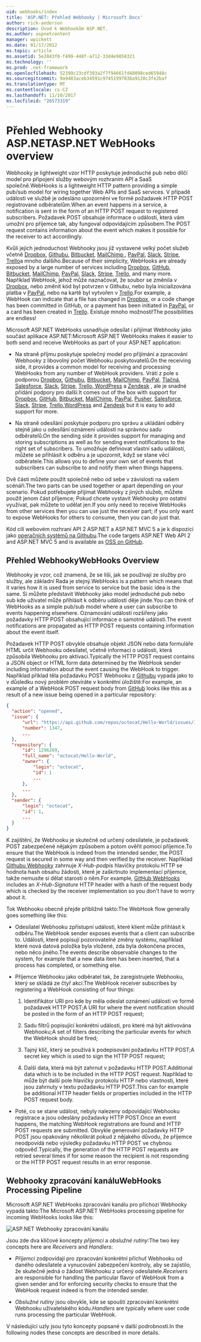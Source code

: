 ```yaml
---
uid: webhooks/index
title: 'ASP.NET: Přehled Webhooky | Microsoft Docs'
author: rick-anderson
description: Úvod k Webhookům ASP.NET.
ms.author: aspnetcontent
manager: wpickett
ms.date: 01/17/2012
ms.topic: article
ms.assetid: 5e2843f0-f499-448f-a712-33d4e9858321
ms.technology: ''
ms.prod: .net-framework
ms.openlocfilehash: 52399c23cdf393a2f7f94661fd48098ced65948c
ms.sourcegitcommit: 9a9483aceb34591c97451997036a9120c3fe2baf
ms.translationtype: MT
ms.contentlocale: cs-CZ
ms.lasthandoff: 11/10/2017
ms.locfileid: "26573319"
---
```

# <a name="aspnet-webhooks-overview"></a><span data-ttu-id="d12a9-103">Přehled Webhooky ASP.NET</span><span class="sxs-lookup"><span data-stu-id="d12a9-103">ASP.NET WebHooks overview</span></span>

<span data-ttu-id="d12a9-104">Webhooky je lightweight vzor HTTP poskytuje jednoduché pub nebo dílčí model pro připojení služby webovým rozhraním API a SaaS společně.</span><span class="sxs-lookup"><span data-stu-id="d12a9-104">WebHooks is a lightweight HTTP pattern providing a simple pub/sub model for wiring together Web APIs and SaaS services.</span></span> <span data-ttu-id="d12a9-105">V případě události ve službě je odesláno upozornění ve formě požadavek HTTP POST registrované odběratelům.</span><span class="sxs-lookup"><span data-stu-id="d12a9-105">When an event happens in a service, a notification is sent in the form of an HTTP POST request to registered subscribers.</span></span> <span data-ttu-id="d12a9-106">Požadavek POST obsahuje informace o události, která vám umožní pro příjemce tak, aby fungoval odpovídajícím způsobem.</span><span class="sxs-lookup"><span data-stu-id="d12a9-106">The POST request contains information about the event which makes it possible for the receiver to act accordingly.</span></span>

<span data-ttu-id="d12a9-107">Kvůli jejich jednoduchost Webhooky jsou již vystavené velký počet služeb včetně [Dropbox](http://dropbox.com/), [Githubu](http://www.github.com/), [Bitbucket](https://bitbucket.org/), [MailChimp ](http://www.mailchimp.com/), [PayPal](http://www.paypal.com/), [Slack](http://www.slack.com), [Stripe](http://www.stripe.com), [Trello](http://www.trello.com/)a mnoho dalšího.</span><span class="sxs-lookup"><span data-stu-id="d12a9-107">Because of their simplicity, WebHooks are already exposed by a large number of services including [Dropbox](http://dropbox.com/), [GitHub](http://www.github.com/), [Bitbucket](https://bitbucket.org/), [MailChimp](http://www.mailchimp.com/), [PayPal](http://www.paypal.com/), [Slack](http://www.slack.com), [Stripe](http://www.stripe.com), [Trello](http://www.trello.com/), and many more.</span></span> <span data-ttu-id="d12a9-108">Například WebHook, jehož může naznačovat, že soubor se změnila v [Dropbox](http://dropbox.com/), nebo změnit kód byl potvrzen v Githubu, nebo byla inicializována platba v [PayPal](http://www.paypal.com/), nebo na kartě byl vytvořen v [ Trello](http://www.trello.com/).</span><span class="sxs-lookup"><span data-stu-id="d12a9-108">For example, a WebHook can indicate that a file has changed in [Dropbox](http://dropbox.com/), or a code change has been committed in GitHub, or a payment has been initiated in [PayPal](http://www.paypal.com/), or a card has been created in [Trello](http://www.trello.com/).</span></span> <span data-ttu-id="d12a9-109">Existuje mnoho možností!</span><span class="sxs-lookup"><span data-stu-id="d12a9-109">The possibilities are endless!</span></span>

<span data-ttu-id="d12a9-110">Microsoft ASP.NET WebHooks usnadňuje odesílat i přijímat Webhooky jako součást aplikace ASP.NET:</span><span class="sxs-lookup"><span data-stu-id="d12a9-110">Microsoft ASP.NET WebHooks makes it easier to both send and receive WebHooks as part of your ASP.NET application:</span></span>

* <span data-ttu-id="d12a9-111">Na straně příjmu poskytuje společný model pro přijímání a zpracování Webhooky z libovolný počet Webhooku poskytovatelů.</span><span class="sxs-lookup"><span data-stu-id="d12a9-111">On the receiving side, it provides a common model for receiving and processing WebHooks from any number of WebHook providers.</span></span> <span data-ttu-id="d12a9-112">Vrátí z pole s podporou [Dropbox](http://dropbox.com/), [Githubu](http://www.github.com/), [Bitbucket](https://bitbucket.org/), [MailChimp](http://www.mailchimp.com/), [PayPal](http://www.paypal.com/), [Tlačná](http://www.pusher.com), [Salesforce](http://www.salesforce.com), [Slack](http://www.slack.com), [Stripe](http://www.stripe.com), [Trello](http://www.trello.com/),[ WordPress](http://www.wordpress.com) a [Zendesk](https://www.zendesk.com/) , ale je snadné přidání podpory pro další.</span><span class="sxs-lookup"><span data-stu-id="d12a9-112">It comes out of the box with support for [Dropbox](http://dropbox.com/), [GitHub](http://www.github.com/), [Bitbucket](https://bitbucket.org/), [MailChimp](http://www.mailchimp.com/), [PayPal](http://www.paypal.com/), [Pusher](http://www.pusher.com), [Salesforce](http://www.salesforce.com), [Slack](http://www.slack.com), [Stripe](http://www.stripe.com), [Trello](http://www.trello.com/),[WordPress](http://www.wordpress.com) and [Zendesk](https://www.zendesk.com/) but it is easy to add support for more.</span></span>

* <span data-ttu-id="d12a9-113">Na straně odesílání poskytuje podporu pro správu a ukládání odběry stejně jako u odesílání oznámení událostí na správnou sadu odběratelů.</span><span class="sxs-lookup"><span data-stu-id="d12a9-113">On the sending side it provides support for managing and storing subscriptions as well as for sending event notifications to the right set of subscribers.</span></span> <span data-ttu-id="d12a9-114">To umožňuje definovat vlastní sadu událostí, můžete se přihlásit k odběru a je upozornit, když se stane věcí odběratele.</span><span class="sxs-lookup"><span data-stu-id="d12a9-114">This allows you to define your own set of events that subscribers can subscribe to and notify them when things happens.</span></span>

<span data-ttu-id="d12a9-115">Dvě části můžete použít společně nebo od sebe v závislosti na vašem scénáři.</span><span class="sxs-lookup"><span data-stu-id="d12a9-115">The two parts can be used together or apart depending on your scenario.</span></span> <span data-ttu-id="d12a9-116">Pokud potřebujete přijímat Webhooky z jiných služeb, můžete použít jenom část příjemce; Pokud chcete vystavit Webhooky pro ostatní využívat, pak můžete to udělat jen.</span><span class="sxs-lookup"><span data-stu-id="d12a9-116">If you only need to receive WebHooks from other services then you can use just the receiver part; if you only want to expose WebHooks for others to consume, then you can do just that.</span></span>

<span data-ttu-id="d12a9-117">Kód cílí webovém rozhraní API 2 ASP.NET a ASP.NET MVC 5 a je k dispozici jako [operačních systémů na Githubu](https://github.com/aspnet/WebHooks).</span><span class="sxs-lookup"><span data-stu-id="d12a9-117">The code targets ASP.NET Web API 2 and ASP.NET MVC 5 and is available as [OSS on GitHub](https://github.com/aspnet/WebHooks).</span></span>

## <a name="webhooks-overview"></a><span data-ttu-id="d12a9-118">Přehled Webhooky</span><span class="sxs-lookup"><span data-stu-id="d12a9-118">WebHooks Overview</span></span>

<span data-ttu-id="d12a9-119">Webhooky je vzor, což znamená, že se liší, jak se používají ze služby pro služby, ale základní Rada je stejný.</span><span class="sxs-lookup"><span data-stu-id="d12a9-119">WebHooks is a pattern which means that it varies how it is used from service to service but the basic idea is the same.</span></span> <span data-ttu-id="d12a9-120">Si můžete představit Webhooky jako model jednoduché pub nebo sub kde uživatel může přihlásit k odběru událostí děje jinde.</span><span class="sxs-lookup"><span data-stu-id="d12a9-120">You can think of WebHooks as a simple pub/sub model where a user can subscribe to events happening elsewhere.</span></span> <span data-ttu-id="d12a9-121">Oznamování událostí rozšířeny jako požadavky HTTP POST obsahující informace o samotné události.</span><span class="sxs-lookup"><span data-stu-id="d12a9-121">The event notifications are propagated as HTTP POST requests containing information about the event itself.</span></span>

<span data-ttu-id="d12a9-122">Požadavek HTTP POST obvykle obsahuje objekt JSON nebo data formuláře HTML určit Webhooku odesílatel, včetně informací o události, která způsobila Webhooku pro aktivaci.</span><span class="sxs-lookup"><span data-stu-id="d12a9-122">Typically the HTTP POST request contains a JSON object or HTML form data determined by the WebHook sender including information about the event causing the WebHook to trigger.</span></span> <span data-ttu-id="d12a9-123">Například příklad těla požadavku POST Webhooku z [Githubu](http://www.github.com/) vypadá jako to v důsledku nový problém otevíráte v konkrétní úložiště:</span><span class="sxs-lookup"><span data-stu-id="d12a9-123">For example, an example of a WebHook POST request body from [GitHub](http://www.github.com/) looks like this as a result of a new issue being opened in a particular repository:</span></span>

```json
{
  "action": "opened",
  "issue": {
      "url": "https://api.github.com/repos/octocat/Hello-World/issues/1347",
      "number": 1347,
      ...
  },
  "repository": {
      "id": 1296269,
      "full_name": "octocat/Hello-World",
      "owner": {
          "login": "octocat",
          "id": 1
          ...
      },
      ...
  },
  "sender": {
      "login": "octocat",
      "id": 1,
      ...
  }
}
```

<span data-ttu-id="d12a9-124">K zajištění, že Webhooku je skutečně od určený odesílatele, je požadavek POST zabezpečené nějakým způsobem a potom ověřit pomocí příjemce.</span><span class="sxs-lookup"><span data-stu-id="d12a9-124">To ensure that the WebHook is indeed from the intended sender, the POST request is secured in some way and then verified by the receiver.</span></span> <span data-ttu-id="d12a9-125">Například [Githubu Webhooky](https://developer.github.com/webhooks/) zahrnuje *X-Hub-podpis* hlavičky protokolu HTTP se hodnota hash obsahu žádosti, které je zaškrtnuto implementací příjemce, takže nemusíte si dělat starosti o něm.</span><span class="sxs-lookup"><span data-stu-id="d12a9-125">For example, [GitHub WebHooks](https://developer.github.com/webhooks/) includes an *X-Hub-Signature* HTTP header with a hash of the request body which is checked by the receiver implementation so you don't have to worry about it.</span></span>

<span data-ttu-id="d12a9-126">Tok Webhooku obecně přejde přibližně takto:</span><span class="sxs-lookup"><span data-stu-id="d12a9-126">The WebHook flow generally goes something like this:</span></span>

* <span data-ttu-id="d12a9-127">Odesílatel Webhooku zpřístupní události, které klient může přihlásit k odběru.</span><span class="sxs-lookup"><span data-stu-id="d12a9-127">The WebHook sender exposes events that a client can subscribe to.</span></span> <span data-ttu-id="d12a9-128">Události, které popisují pozorovatelné změny systému, například které nová datová položka byla vložené, zda byla dokončena proces, nebo něco jiného.</span><span class="sxs-lookup"><span data-stu-id="d12a9-128">The events describe observable changes to the system, for example that a new data item has been inserted, that a process has completed, or something else.</span></span>

* <span data-ttu-id="d12a9-129">Příjemce Webhooku jako odběratel tak, že zaregistrujete Webhooku, který se skládá ze čtyř akcí:</span><span class="sxs-lookup"><span data-stu-id="d12a9-129">The WebHook receiver subscribes by registering a WebHook consisting of four things:</span></span>

     1. <span data-ttu-id="d12a9-130">Identifikátor URI pro kde by měla odeslat oznámení události ve formě požadavek HTTP POST;</span><span class="sxs-lookup"><span data-stu-id="d12a9-130">A URI for where the event notification should be posted in the form of an HTTP POST request;</span></span>

     2. <span data-ttu-id="d12a9-131">Sadu filtrů popisující konkrétní události, pro které má být aktivována Webhooku;</span><span class="sxs-lookup"><span data-stu-id="d12a9-131">A set of filters describing the particular events for which the WebHook should be fired;</span></span>

     3. <span data-ttu-id="d12a9-132">Tajný klíč, který se používá k podepisování požadavku HTTP POST;</span><span class="sxs-lookup"><span data-stu-id="d12a9-132">A secret key which is used to sign the HTTP POST request;</span></span>

     4. <span data-ttu-id="d12a9-133">Další data, která má být zahrnut v požadavku HTTP POST.</span><span class="sxs-lookup"><span data-stu-id="d12a9-133">Additional data which is to be included in the HTTP POST request.</span></span> <span data-ttu-id="d12a9-134">Například to může být další pole hlavičky protokolu HTTP nebo vlastnosti, které jsou zahrnuty v textu požadavku HTTP POST.</span><span class="sxs-lookup"><span data-stu-id="d12a9-134">This can for example be additional HTTP header fields or properties included in the HTTP POST request body.</span></span>

* <span data-ttu-id="d12a9-135">Poté, co se stane událost, nebyly nalezeny odpovídající Webhooku registrace a jsou odeslány požadavky HTTP POST.</span><span class="sxs-lookup"><span data-stu-id="d12a9-135">Once an event happens, the matching WebHook registrations are found and HTTP POST requests are submitted.</span></span> <span data-ttu-id="d12a9-136">Obvykle generování požadavky HTTP POST jsou opakovány několikrát pokud z nějakého důvodu, že příjemce neodpovídá nebo výsledky požadavku HTTP POST ve chybnou odpověď.</span><span class="sxs-lookup"><span data-stu-id="d12a9-136">Typically, the generation of the HTTP POST requests are retried several times if for some reason the recipient is not responding or the HTTP POST request results in an error response.</span></span>

## <a name="webhooks-processing-pipeline"></a><span data-ttu-id="d12a9-137">Webhooky zpracování kanálu</span><span class="sxs-lookup"><span data-stu-id="d12a9-137">WebHooks Processing Pipeline</span></span>

<span data-ttu-id="d12a9-138">Microsoft ASP.NET WebHooks zpracování kanálu pro příchozí Webhooky vypadá takto:</span><span class="sxs-lookup"><span data-stu-id="d12a9-138">The Microsoft ASP.NET WebHooks processing pipeline for incoming WebHooks looks like this:</span></span>

![ASP.NET Webhooky zpracování kanálu](_static/WebHookReceivers.png)

<span data-ttu-id="d12a9-140">Jsou zde dva klíčové koncepty *příjemci* a *obslužné rutiny*:</span><span class="sxs-lookup"><span data-stu-id="d12a9-140">The two key concepts here are *Receivers* and *Handlers*:</span></span>

* <span data-ttu-id="d12a9-141">*Příjemci* zodpovídají pro zpracování konkrétní příchuť Webhooku od daného odesílatele a vynucování zabezpečení kontroly, aby se zajistilo, že skutečně jedná o žádost Webhooku z určený odesílatele.</span><span class="sxs-lookup"><span data-stu-id="d12a9-141">*Receivers* are responsible for handling the particular flavor of WebHook from a given sender and for enforcing security checks to ensure that the WebHook request indeed is from the intended sender.</span></span>

* <span data-ttu-id="d12a9-142">*Obslužné rutiny* jsou obvykle, kde se spouští zpracování konkrétní Webhooku uživatelského kódu.</span><span class="sxs-lookup"><span data-stu-id="d12a9-142">*Handlers* are typically where user code runs processing the particular WebHook.</span></span>

<span data-ttu-id="d12a9-143">V následující uzly jsou tyto koncepty popsané v další podrobnosti.</span><span class="sxs-lookup"><span data-stu-id="d12a9-143">In the following nodes these concepts are described in more details.</span></span>
